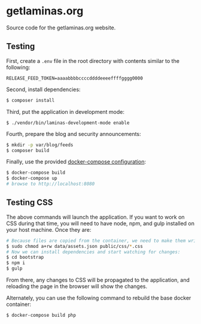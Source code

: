 # getlaminas.org

Source code for the getlaminas.org website.

## Testing

First, create a `.env` file in the root directory with contents similar to the
following:

```env
RELEASE_FEED_TOKEN=aaaabbbbccccddddeeeeffffgggg0000
```

Second, install dependencies:

```bash
$ composer install
```

Third, put the application in development mode:

```
$ ./vendor/bin/laminas-development-mode enable
```

Fourth, prepare the blog and security announcements:

```bash
$ mkdir -p var/blog/feeds
$ composer build
```

Finally, use the provided [docker-compose configuration](docker-compose.yml):

```bash
$ docker-compose build
$ docker-compose up
# browse to http://localhost:8080
```

## Testing CSS

The above commands will launch the application. If you want to work on CSS
during that time, you will need to have node, npm, and gulp installed on your
host machine. Once they are:

```bash
# Because files are copied from the container, we need to make them writable:
$ sudo chmod a+rw data/assets.json public/css/*.css
# Now we can install dependencies and start watching for changes:
$ cd bootstrap
$ npm i
$ gulp
```

From there, any changes to CSS will be propagated to the application, and
reloading the page in the browser will show the changes.

Alternately, you can use the following command to rebuild the base docker
container:

```bash
$ docker-compose build php
```
